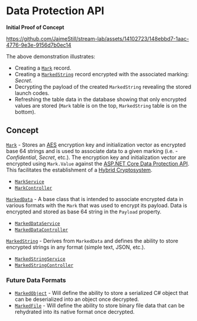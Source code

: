 # Data Protection API

**Initial Proof of Concept**  

https://github.com/JaimeStill/stream-lab/assets/14102723/148ebbd7-1aac-4776-9e3e-9156d7b0ec14

The above demonstration illustrates:

* Creating a [`Mark`](./Schema/Mark.cs) record.
* Creating a [`MarkedString`](./Schema/MarkedString.cs) record encrypted with the associated marking: *Secret*.
* Decrypting the payload of the created `MarkedString` revealing the stored launch codes.
* Refreshing the table data in the database showing that only encrypted values are stored (`Mark` table is on the top, `MarkedString` table is on the bottom).

## Concept

[`Mark`](./Schema/Mark.cs) - Stores an [AES](https://learn.microsoft.com/en-us/dotnet/standard/security/cryptographic-services#secret-key-encryption) encryption key and initialization vector as encrypted base 64 strings and is used to associate data to a given marking (i.e. - *Confidential*, *Secret*, etc.). The encryption key and initialization vector are encrypted using `Mark.Value` against the [ASP.NET Core Data Protection API](https://learn.microsoft.com/en-us/aspnet/core/security/data-protection/introduction?view=aspnetcore-7.0). This facilitates the establishment of a [Hybrid Cryptosystem](https://en.wikipedia.org/wiki/Hybrid_cryptosystem).

* [`MarkService`](./Services/MarkService.cs)
* [`MarkController`](./Controllers/MarkController.cs)

[`MarkedData`](./Schema/MarkedData.cs) - A base class that is intended to associate encrypted data in various formats with the `Mark` that was used to encrypt its payload. Data is encrypted and stored as base 64 string in the `Payload` property.

* [`MarkedDataService`](./Services/MarkedDataService.cs)
* [`MarkedDataController`](./Controllers/MarkedDataController.cs)

[`MarkedString`](./Schema/MarkedString.cs) - Derives from `MarkedData` and defines the ability to store encrypted strings in any format (simple text, JSON, etc.).

* [`MarkedStringService`](./Services/MarkedStringService.cs)
* [`MarkedStringController`](./Controllers/MarkedStringController.cs)

### Future Data Formats

* [`MarkedObject`](./Schema/MarkedObject.cs) - Will define the ability to store a serialized C# object that can be deserialized into an object once decrypted.
* [`MarkedFile`](./Schema/MarkedFile.cs) - Will define the ability to store binary file data that can be rehydrated into its native format once decrypted.